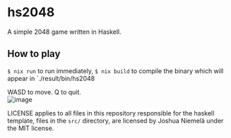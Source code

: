 # hs2048

A simple 2048 game written in Haskell.

## How to play

`$ nix run` to run immediately, `$ nix build` to compile the binary which will appear in `./result/bin/hs2048

WASD to move. Q to quit.  
![image](https://user-images.githubusercontent.com/88747315/200096258-f25dc909-50bf-4507-a05f-245f01e693b0.png)

LICENSE applies to all files in this repository responsible for the haskell template, files in the `src/` directory, are licensed by Joshua Niemelä under the MIT license.
